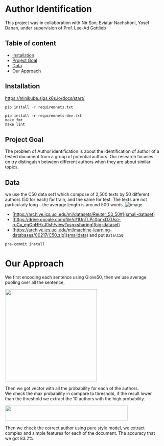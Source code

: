 # Author Identification

This project was in collaboration with Nir Son, Eviatar Nachshoni, Yosef Danan, under supervision of Prof. Lee-Ad Gottlieb

## Table of content

- [Installation](#installation)
- [Project Goal](#project-goal)
- [Data](#data)
- [Our Approach](#our-approach)

## Installation
https://minikube.sigs.k8s.io/docs/start/
```cmd
pip install -r requiremnets.txt
```

```
pip install -r requiremnets-dev.txt
make fmt
make lint
```
## Project Goal

The problem of Author identification is about the identification of  author of a tested document from a group of potential authors.
Our research focuses on try distinguish between different authors when they are about similar topics. 

## Data
we use the C50 data set1 which compose of 2,500 texts by 50 different authors (50 for each) for train, and the same for test. The texts are not particularly long - the average length is around 500 words. 
![image](https://user-images.githubusercontent.com/61500507/184867169-e786e565-33e5-4e11-b664-bac23c32ed63.png)

-  [https://archive.ics.uci.edu/ml/datasets/Reuter_50_50#](small-dataset)
- [https://drive.google.com/file/d/1UnTLPc0pnxDZUso-ruCu_egOnHHkJ0sh/view?usp=sharing](big-dataset)
- [https://archive.ics.uci.edu/ml/machine-learning-databases/00217/C50.zip](smalldata) and put `Data\C50`



`pre-commit install`


# Our Approach 
We first encoding each sentence using Glove50, then we use average pooling over all the sentence,

<a href="url"><img src="https://user-images.githubusercontent.com/61500507/184868989-47c10e3a-7c86-4b88-b774-c759c2e8ae98.png" height="300" width="300" ></a>

Then we got vector with all the probability for each of the authors.  
We check the max probability in compare to threshold, if the result lower than the threshold we extract the 10 authors with the high probability.

<a href="url"><img src="https://user-images.githubusercontent.com/61500507/184871278-8e365b09-4b56-4658-b9bc-d562112f3333.png" height="50" width="400" ></a>

Then we check the correct author using pure style model, we extract complex and simple features for each of the document. The accuracy that we got 83.2%.

